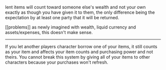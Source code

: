 lent items will count toward someone else's wealth and not your own exactly as though you have given it to them, the only difference being the expectation by at least one party that it will be returned.

[[problems]] as newly imagined with wealth, liquid currency and assets/expenses, this doesn't make sense. 

---

If you let another players character borrow one of your items, it still counts as your item and affects your item counts and purchasing power and not theirs. You cannot break this system by giving all of your items to other characters because your purchases won't refresh.